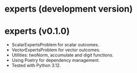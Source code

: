 # experts (development version)

# experts (v0.1.0)

* ScalarExpertsProblem for scalar outcomes.
* VectorExpertsProblem for vector outcomes.
* Utilities: twoNorm, accumulate and digit functions.
* Using Poetry for dependency management.
* Tested with Python 3.12.


